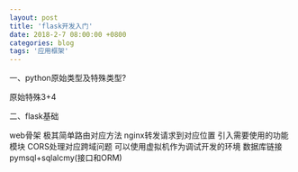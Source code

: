 ```yaml
---
layout: post
title: 'flask开发入门'
date: 2018-2-7 08:00:00 +0800
categories: blog
tags: '应用框架'
---
```


一、python原始类型及特殊类型?

原始特殊3+4

二、flask基础

web骨架 极其简单路由对应方法 nginx转发请求到对应位置 引入需要使用的功能模块 CORS处理对应跨域问题
可以使用虚拟机作为调试开发的环境 数据库链接pymsql+sqlalcmy(接口和ORM)